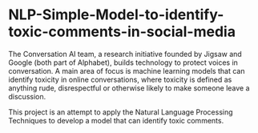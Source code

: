 # NLP-Simple-Model-to-identify-toxic-comments-in-social-media
The Conversation AI team, a research initiative founded by Jigsaw and Google (both part of Alphabet), builds technology to protect voices in conversation. A main area of focus is machine learning models that can identify toxicity in online conversations, where toxicity is defined as anything rude, disrespectful or otherwise likely to make someone leave a discussion.

This project is an attempt to apply the Natural Language Processing Techniques to develop a model that can identify toxic comments.

